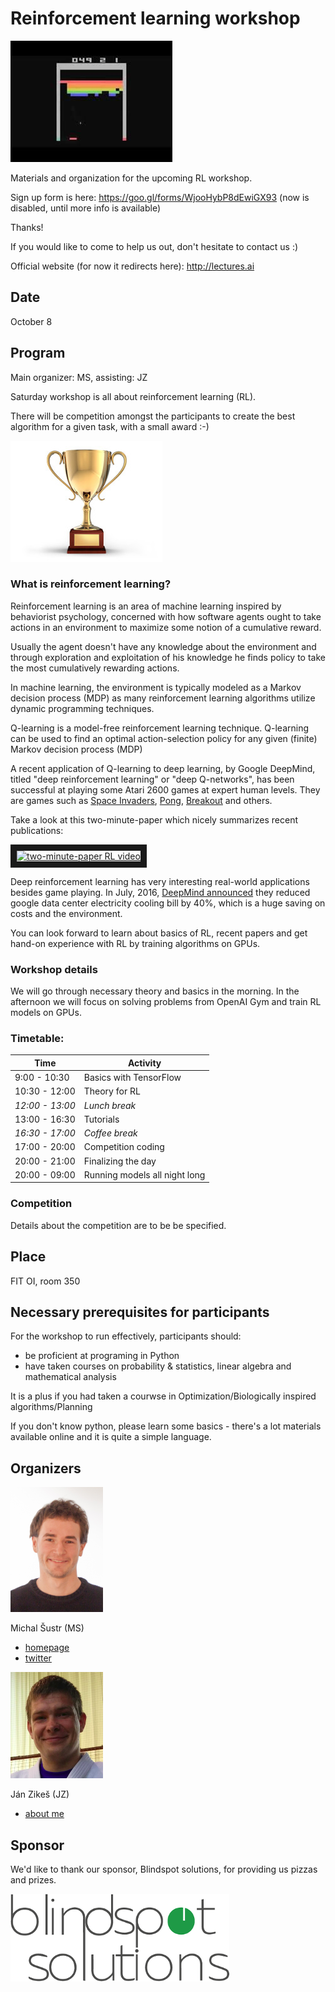 # Reinforcement learning workshop

![Atari](pics/atari.jpg)

Materials and organization for the upcoming RL workshop.

Sign up form is here: https://goo.gl/forms/WjooHybP8dEwiGX93
(now is disabled, until more info is available)

Thanks!

If you would like to come to help us out, don't hesitate to contact us :)

Official website (for now it redirects here): http://lectures.ai

## Date

October 8

## Program

Main organizer: MS, assisting: JZ

Saturday workshop is all about reinforcement learning (RL).
 
There will be competition amongst the participants to create the best algorithm for a given task, with a small award :-)

![Trophy](pics/trophy.jpg)

### What is reinforcement learning?

Reinforcement learning is an area of machine learning inspired by behaviorist psychology, concerned with how software agents ought to take actions in an environment to maximize some notion of a cumulative reward.

Usually the agent doesn't have any knowledge about the environment and through exploration and exploitation of his knowledge he finds policy to take the most cumulatively rewarding actions.

In machine learning, the environment is typically modeled as a Markov decision process (MDP) as many reinforcement learning algorithms utilize dynamic programming techniques.
 
Q-learning is a model-free reinforcement learning technique. Q-learning can be used to find an optimal action-selection policy for any given (finite) Markov decision process (MDP)

A recent application of Q-learning to deep learning, by Google DeepMind, titled "deep reinforcement learning" or "deep Q-networks", has been successful at playing some Atari 2600 games at expert human levels. They are games such as [Space Invaders](https://www.youtube.com/watch?v=437Ld_rKM2s), [Pong](https://www.youtube.com/watch?v=moqeZusEMcA), [Breakout](https://www.youtube.com/watch?v=QIs3UOTdsJM) and others.

Take a look at this two-minute-paper which nicely summarizes recent publications:

<a href="http://www.youtube.com/watch?feature=player_embedded&v=Ih8EfvOzBOY
" target="_blank"><img src="http://img.youtube.com/vi/Ih8EfvOzBOY/0.jpg" 
alt="two-minute-paper RL video" width="240" height="180" border="10" /></a>

Deep reinforcement learning has very interesting real-world applications besides game playing. In July, 2016, [DeepMind announced](https://deepmind.com/blog) they reduced google data center electricity cooling bill by 40%, which is a huge saving on costs and the environment.

You can look forward to learn about basics of RL, recent papers and get hand-on experience with RL by training algorithms on GPUs.

### Workshop details
We will go through necessary theory and basics in the morning. In the afternoon we will focus on solving problems from OpenAI Gym and train RL models on GPUs.

### Timetable:

| Time            | Activity               |
|-----------------|------------------------|
| 9:00 - 10:30    | Basics with TensorFlow 
| 10:30 - 12:00   | Theory for RL
| *12:00 - 13:00* | *Lunch break* 
| 13:00 - 16:30   | Tutorials
| *16:30 - 17:00* | *Coffee break*
| 17:00 - 20:00   | Competition coding
| 20:00 - 21:00   | Finalizing the day
| 20:00 - 09:00   | Running models all night long

### Competition
Details about the competition are to be be specified.

## Place

FIT OI, room 350

## Necessary prerequisites for participants

For the workshop to run effectively, participants should:

- be proficient at programing in Python
- have taken courses on probability & statistics, linear algebra and mathematical analysis

It is a plus if you had taken a courwse in Optimization/Biologically inspired algorithms/Planning
  
If you don't know python, please learn some basics - there's a lot materials available online and it is quite a simple language.

## Organizers

![Michal Šustr](pics/michal.sustr.png)

Michal Šustr (MS)

- [homepage](http://michal.sustr.sk/) 
- [twitter](https://twitter.com/michal_sustr)

![Jan Zikeš](pics/jan.zikes.png)

Ján Zikeš (JZ)
    
- [about me](https://about.me/zikesjan)


## Sponsor

We'd like to thank our sponsor, Blindspot solutions, for providing us pizzas and prizes.

[![Michal Šustr](pics/blindspot.png)](http://blindspot-solutions.com/)


<!--
Organizational details
======================

PR
--

Reach here to help do some PR:

- [ ] MLMU
- [ ] FEL OI
- [ ] FIT OI
- [ ] Meetup.com
- [ ] Eventbrite

TODO_michal: do PR

-->
